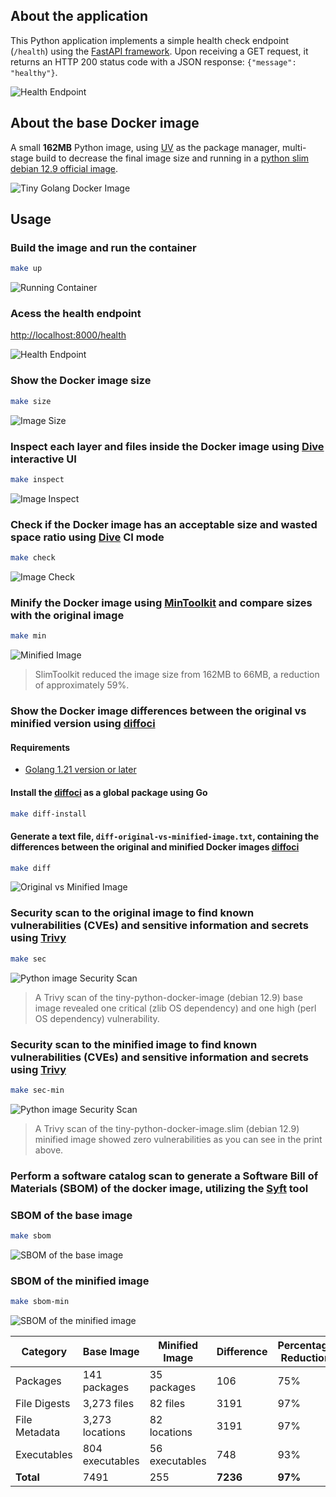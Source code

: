 ## About the application
This Python application implements a simple health check endpoint (`/health`) using the [FastAPI framework](https://github.com/fastapi/fastapi). Upon receiving a GET request, it returns an HTTP 200 status code with a JSON response: `{"message": "healthy"}`.

![Health Endpoint](assets/images/health-endpoint.png)

## About the base Docker image
A small **162MB** Python image, using [UV](https://github.com/astral-sh/uv) as the package manager, multi-stage build to decrease the final image size and running in a [python slim debian 12.9 official image](https://hub.docker.com/_/python).

![Tiny Golang Docker Image](assets/images/final-image-size.png)

## Usage
### Build the image and run the container
```bash
make up
```
![Running Container](assets/images/running-container.png)

### Acess the health endpoint
[http://localhost:8000/health](http://localhost:8000/health)

![Health Endpoint](assets/images/health-endpoint.png)

### Show the Docker image size
```bash
make size
```
![Image Size](assets/images/image-size.png)

### Inspect each layer and files inside the Docker image using [Dive](https://github.com/wagoodman/dive) interactive UI
```bash
make inspect
```
![Image Inspect](assets/images/image-inspect.png)

### Check if the Docker image has an acceptable size and wasted space ratio using [Dive](https://github.com/wagoodman/dive) CI mode
```bash
make check
```
![Image Check](assets/images/image-check.png)

### Minify the Docker image using [MinToolkit](https://github.com/mintoolkit/mint) and compare sizes with the original image
```bash
make min
```
![Minified Image](assets/images/minified-image.png)

> SlimToolkit reduced the image size from 162MB to 66MB, a reduction of approximately 59%.

### Show the Docker image differences between the original vs minified version using [diffoci](https://github.com/reproducible-containers/diffoci)
#### Requirements
- [Golang 1.21 version or later](https://go.dev/doc/install)

#### Install the [diffoci](https://github.com/reproducible-containers/diffoci) as a global package using Go
```bash
make diff-install
```

#### Generate a text file, `diff-original-vs-minified-image.txt`, containing the differences between the original and minified Docker images [diffoci](https://github.com/reproducible-containers/diffoci)
```bash
make diff
```

![Original vs Minified Image](../assets/images/diff-images-file.png)

### Security scan to the original image to find known vulnerabilities (CVEs) and sensitive information and secrets using [Trivy](https://github.com/aquasecurity/trivy)
```bash
make sec
```
![Python image Security Scan](assets/images/python-image-security-scan.png)

> A Trivy scan of the tiny-python-docker-image (debian 12.9) base image revealed one critical (zlib OS dependency) and one high (perl OS dependency) vulnerability.

### Security scan to the minified image to find known vulnerabilities (CVEs) and sensitive information and secrets using [Trivy](https://github.com/aquasecurity/trivy)
```bash
make sec-min
```
![Python image Security Scan](assets/images/python-min-image-security-scan.png)

> A Trivy scan of the tiny-python-docker-image.slim (debian 12.9) minified image showed zero vulnerabilities as you can see in the print above.

### Perform a software catalog scan to generate a Software Bill of Materials (SBOM) of the docker image, utilizing the [Syft](https://github.com/anchore/syft) tool

### SBOM of the base image
```bash
make sbom
```
![SBOM of the base image](assets/images/sbom-base-image.png)

### SBOM of the minified image
```bash
make sbom-min
```
![SBOM of the minified image](assets/images/sbom-minified-image.png)

| Category      | Base Image        | Minified Image | Difference | Percentage Reduction |
|---------------|-------------------|----------------|------------|----------------------|
| Packages      | 141 packages      | 35 packages    | 106        | 75%                  |
| File Digests  | 3,273 files       | 82 files       | 3191       | 97%                  |
| File Metadata | 3,273 locations   | 82 locations   | 3191       | 97%                  |
| Executables   | 804 executables   | 56 executables | 748        | 93%                  |
| **Total**     | 7491              | 255            | **7236**   | **97%**              |